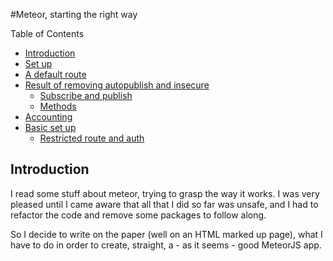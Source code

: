 #Meteor, starting the right way

Table of Contents
  - [Introduction](#introduction)
  - [Set up](set_up.md)
  - [A default route](default_route.md)
  - [Result of removing autopublish and insecure](autopublish_insecure.md)
	- [Subscribe and publish](autopublish_insecure.md#1-subscribe-and-publish)
	- [Methods](autopublish_insecure.md#2-methods)
  - [Accounting](accounting.md)
  -	[Basic set up](accounting.md#1-basic-set-up)
 	- [Restricted route and auth](accounting.md#2-restricted-route-and-auth)

Introduction
------------

I read some stuff about meteor, trying to grasp the way it works. I was very pleased until I came aware that all that I did so far was unsafe, and I had to refactor the code and remove some packages to follow along. 

So I decide to write on the paper (well on an HTML marked up page), what I have to do in order to create, straight, a  - as it seems - good MeteorJS app.



















